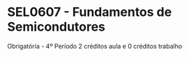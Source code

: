 # SEL0607 - Fundamentos de Semicondutores
Obrigatória - 4º Período
2 créditos aula e 0 créditos trabalho
